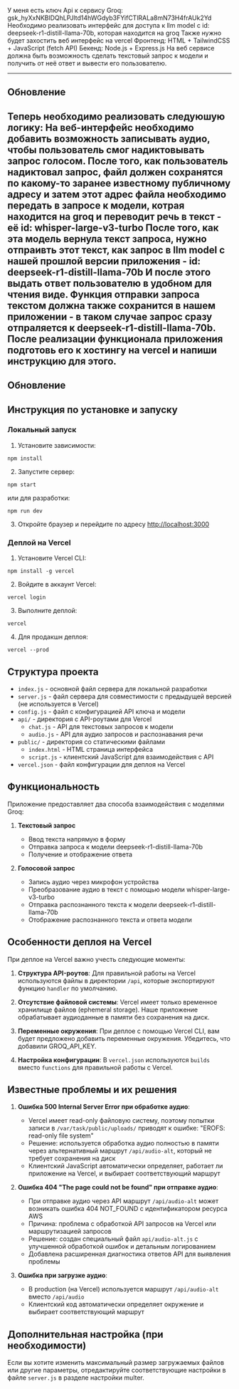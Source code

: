 У меня есть ключ Api к сервису Groq: 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
Необходимо реализовать интерфейс для доступа к llm model с id: deepseek-r1-distill-llama-70b, которая находится на groq 
Также нужно будет захостить веб интерфейс на vercel
Фронтенд: HTML + TailwindCSS + JavaScript (fetch API)
Бекенд: Node.js + Express.js
На веб сервисе должна быть возможность сделать текстовый запрос к модели и получить от неё ответ и вывести его пользователю. 




----------------------------------------------------------------------------------------------------------------------------
Обновление
----------------------------------------------------------------------------------------------------------------------------
Теперь необходимо реализовать следуюшую логику: 
На веб-интерфейс необходимо добавить возможность записывать аудио, чтобы пользователь смог надиктовывать запрос голосом. 
После того, как пользователь надиктовал запрос, файл должен сохранятся по какому-то заранее известному публичному адресу и затем этот адрес файла необходимо передать в запросе к модели, котрая находится на groq и переводит речь в текст - её id: whisper-large-v3-turbo
После того, как эта модель вернула текст запроса, нужно отпраивть этот текст, как запрос в llm model с нашей прошлой версии приложения - id: deepseek-r1-distill-llama-70b
И после этого выдать ответ пользователю в удобном для чтения виде. 
Функция отправки запроса текстом должна также сохранится в нашем приложении - в таком случае запрос сразу отпраляется к deepseek-r1-distill-llama-70b. 
После реализации функционала приложения подготовь его к хостингу на vercel и напиши инструкцию для этого. 
----------------------------------------------------------------------------------------------------------------------------
Обновление
----------------------------------------------------------------------------------------------------------------------------

## Инструкция по установке и запуску

### Локальный запуск

1. Установите зависимости:
```
npm install
```

2. Запустите сервер:
```
npm start
```
или для разработки:
```
npm run dev
```

3. Откройте браузер и перейдите по адресу [http://localhost:3000](http://localhost:3000)

### Деплой на Vercel

1. Установите Vercel CLI:
```
npm install -g vercel
```

2. Войдите в аккаунт Vercel:
```
vercel login
```

3. Выполните деплой:
```
vercel
```

4. Для продакшн деплоя:
```
vercel --prod
```

## Структура проекта

- `index.js` - основной файл сервера для локальной разработки
- `server.js` - файл сервера для совместимости с предыдущей версией (не используется в Vercel)
- `config.js` - файл с конфигурацией API ключа и модели
- `api/` - директория с API-роутами для Vercel
  - `chat.js` - API для текстовых запросов к модели
  - `audio.js` - API для аудио запросов и распознавания речи
- `public/` - директория со статическими файлами
  - `index.html` - HTML страница интерфейса
  - `script.js` - клиентский JavaScript для взаимодействия с API
- `vercel.json` - файл конфигурации для деплоя на Vercel

## Функциональность

Приложение предоставляет два способа взаимодействия с моделями Groq:

1. **Текстовый запрос**
   - Ввод текста напрямую в форму
   - Отправка запроса к модели deepseek-r1-distill-llama-70b
   - Получение и отображение ответа

2. **Голосовой запрос**
   - Запись аудио через микрофон устройства
   - Преобразование аудио в текст с помощью модели whisper-large-v3-turbo
   - Отправка распознанного текста к модели deepseek-r1-distill-llama-70b
   - Отображение распознанного текста и ответа модели

## Особенности деплоя на Vercel

При деплое на Vercel важно учесть следующие моменты:

1. **Структура API-роутов**: Для правильной работы на Vercel используются файлы в директории `/api`, которые экспортируют функцию `handler` по умолчанию.

2. **Отсутствие файловой системы**: Vercel имеет только временное хранилище файлов (ephemeral storage). Наше приложение обрабатывает аудиоданные в памяти без сохранения на диск.

3. **Переменные окружения**: При деплое с помощью Vercel CLI, вам будет предложено добавить переменные окружения. Убедитесь, что добавили GROQ_API_KEY.

4. **Настройка конфигурации**: В `vercel.json` используются `builds` вместо `functions` для правильной работы с Vercel.

## Известные проблемы и их решения

1. **Ошибка 500 Internal Server Error при обработке аудио**:
   - Vercel имеет read-only файловую систему, поэтому попытки записи в `/var/task/public/uploads/` приводят к ошибке: "EROFS: read-only file system"
   - Решение: используется обработка аудио полностью в памяти через альтернативный маршрут `/api/audio-alt`, который не требует сохранения на диск
   - Клиентский JavaScript автоматически определяет, работает ли приложение на Vercel, и выбирает соответствующий маршрут

2. **Ошибка 404 "The page could not be found" при отправке аудио**:
   - При отправке аудио через API маршрут `/api/audio-alt` может возникать ошибка 404 NOT_FOUND с идентификатором ресурса AWS
   - Причина: проблема с обработкой API запросов на Vercel или маршрутизацией запросов
   - Решение: создан специальный файл `api/audio-alt.js` с улучшенной обработкой ошибок и детальным логированием
   - Добавлена расширенная диагностика ответов API для выявления проблемы  

3. **Ошибка при загрузке аудио**:
   - В production (на Vercel) используется маршрут `/api/audio-alt` вместо `/api/audio`
   - Клиентский код автоматически определяет окружение и выбирает соответствующий маршрут

## Дополнительная настройка (при необходимости)

Если вы хотите изменить максимальный размер загружаемых файлов или другие параметры, отредактируйте соответствующие настройки в файле `server.js` в разделе настройки multer.

